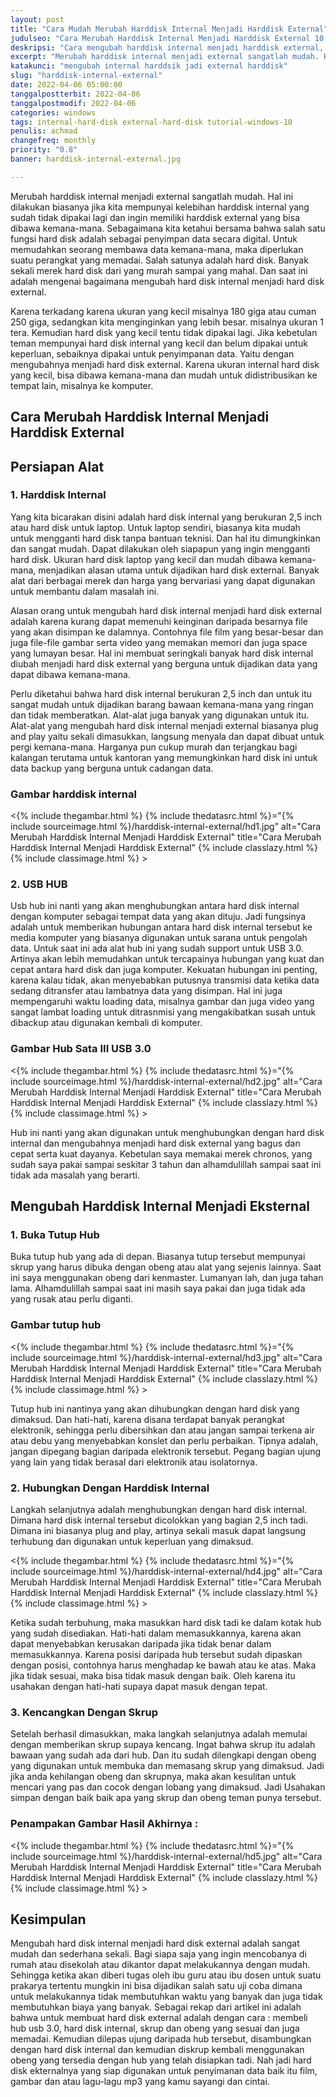 ```yaml
---
layout: post
title: "Cara Mudah Merubah Harddisk Internal Menjadi Harddisk External"
judulseo: "Cara Merubah Harddisk Internal Menjadi Harddisk External 10 Menit Jadi"
deskripsi: "Cara mengubah harddisk internal menjadi harddisk external, dengan bantuan alat yang dapat membuat harddisk internal menjadi harddsik external"
excerpt: "Merubah harddisk internal menjadi external sangatlah mudah. Hal ini dilakukan biasanya jika kita mempunyai kelebihan harddisk internal yang sudah tidak dipakai lagi dan ingin memiliki harddisk external yang bisa dibawa kemana-mana. Sebagaimana kita ketahui bersama"
katakunci: "mengubah internal harddsik jadi external harddisk"
slug: "harddisk-internal-external"
date: 2022-04-06 05:00:00
tanggalpostterbit: 2022-04-06
tanggalpostmodif: 2022-04-06
categories: windows
tags: internal-hard-disk external-hard-disk tutorial-windows-10
penulis: achmad
changefreq: monthly
priority: "0.8"
banner: harddisk-internal-external.jpg

---
```


<p>Merubah harddisk internal menjadi external sangatlah mudah. Hal ini dilakukan biasanya jika kita mempunyai kelebihan harddisk internal yang sudah tidak dipakai lagi dan ingin memiliki harddisk external yang bisa dibawa kemana-mana. Sebagaimana kita ketahui bersama bahwa salah satu fungsi hard disk adalah sebagai penyimpan data secara digital. Untuk memudahkan seorang membawa data kemana-mana, maka diperlukan suatu perangkat yang memadai. Salah satunya adalah hard disk. Banyak sekali merek hard disk dari yang murah sampai yang mahal. Dan saat ini adalah mengenai bagaimana mengubah hard disk internal menjadi hard disk external.</p>

<p>Karena terkadang karena ukuran yang kecil misalnya 180 giga atau cuman 250 giga, sedangkan kita menginginkan yang lebih besar. misalnya ukuran 1 tera. Kemudian hard disk yang kecil tentu tidak dipakai lagi. Jika kebetulan teman mempunyai hard disk internal yang kecil dan belum dipakai untuk keperluan, sebaiknya dipakai untuk penyimpanan data. Yaitu dengan mengubahnya menjadi hard disk external. Karena ukuran internal hard disk yang kecil, bisa dibawa kemana-mana dan mudah untuk didistribusikan ke tempat lain, misalnya ke komputer.</p>

## Cara Merubah Harddisk Internal Menjadi Harddisk External

## Persiapan Alat

<h3 class="{% include classh3.html %}">1. Harddisk Internal</h3>

<p>Yang kita bicarakan disini adalah hard disk internal yang berukuran 2,5 inch atau hard disk untuk laptop. Untuk laptop sendiri, biasanya kita mudah untuk mengganti hard disk tanpa bantuan teknisi. Dan hal itu dimungkinkan dan sangat mudah. Dapat dilakukan oleh siapapun yang ingin mengganti hard disk. Ukuran hard disk laptop yang kecil dan mudah dibawa kemana-mana, menjadikan alasan utama untuk dijadikan hard disk external. Banyak alat dari berbagai merek dan harga yang bervariasi yang dapat digunakan untuk membantu dalam masalah ini.</p>

<p>Alasan orang untuk mengubah hard disk internal menjadi hard disk external adalah karena kurang dapat memenuhi keinginan daripada besarnya file yang akan disimpan ke dalamnya. Contohnya file film yang besar-besar dan juga file-file gambar serta video yang memakan memori dan juga space yang lumayan besar. Hal ini membuat seringkali banyak hard disk internal diubah menjadi hard disk external yang berguna untuk dijadikan data yang dapat dibawa kemana-mana.</p>

<p>Perlu diketahui bahwa hard disk internal berukuran 2,5 inch dan untuk itu sangat mudah untuk dijadikan barang bawaan kemana-mana yang ringan dan tidak memberatkan. Alat-alat juga banyak yang digunakan untuk itu. Alat-alat yang mengubah hard disk internal menjadi external biasanya plug and play yaitu sekali dimasukkan, langsung menyala dan dapat dibuat untuk pergi kemana-mana. Harganya pun cukup murah dan terjangkau bagi kalangan terutama untuk kantoran yang memungkinkan hard disk ini untuk data backup yang berguna untuk cadangan data.</p>

<h3 class="{% include classh3.html %}">Gambar harddisk internal</h3>

<p><{% include thegambar.html %} {% include thedatasrc.html %}="{% include sourceimage.html %}/harddisk-internal-external/hd1.jpg" alt="Cara Merubah Harddisk Internal Menjadi Harddisk External" title="Cara Merubah Harddisk Internal Menjadi Harddisk External" {% include classlazy.html %}  {% include classimage.html %} ></p>


<h3 class="{% include classh3.html %}">2. USB HUB</h3>

<p>Usb hub ini nanti yang akan menghubungkan antara hard disk internal dengan komputer sebagai tempat data yang akan dituju. Jadi fungsinya adalah untuk memberikan hubungan antara hard disk internal tersebut ke media komputer yang biasanya digunakan untuk sarana untuk pengolah data. Untuk saat ini ada alat hub ini yang sudah support untuk USB 3.0. Artinya akan lebih memudahkan untuk tercapainya hubungan yang kuat dan cepat antara hard disk dan juga komputer. Kekuatan hubungan ini penting, karena kalau tidak, akan menyebabkan putusnya transmisi data ketika data sedang ditransfer atau lambatnya data yang disimpan. Hal ini juga mempengaruhi waktu loading data, misalnya gambar dan juga video yang sangat lambat loading untuk ditrasnmisi yang mengakibatkan susah untuk dibackup atau digunakan kembali di komputer.</p>

<h3 class="{% include classh3.html %}">Gambar Hub Sata III USB 3.0</h3>

<p><{% include thegambar.html %} {% include thedatasrc.html %}="{% include sourceimage.html %}/harddisk-internal-external/hd2.jpg" alt="Cara Merubah Harddisk Internal Menjadi Harddisk External" title="Cara Merubah Harddisk Internal Menjadi Harddisk External" {% include classlazy.html %}  {% include classimage.html %} ></p>

<p>Hub ini nanti yang akan digunakan untuk menghubungkan dengan hard disk internal dan mengubahnya menjadi hard disk external yang bagus dan cepat serta kuat dayanya. Kebetulan saya memakai merek chronos, yang sudah saya pakai sampai seskitar 3 tahun dan alhamdulillah sampai saat ini tidak ada masalah yang berarti.</p>


## Mengubah Harddisk Internal Menjadi Eksternal

<h3 class="{% include classh3.html %}">1. Buka Tutup Hub</h3>

<p>Buka tutup hub yang ada di depan. Biasanya tutup tersebut mempunyai skrup yang harus dibuka dengan obeng atau alat yang sejenis lainnya. Saat ini saya menggunakan obeng dari kenmaster. Lumanyan lah, dan juga tahan lama. Alhamdulillah sampai saat ini masih saya pakai dan juga tidak ada yang rusak atau perlu diganti.</p>

<h3 class="{% include classh3.html %}">Gambar tutup hub</h3>

<p><{% include thegambar.html %} {% include thedatasrc.html %}="{% include sourceimage.html %}/harddisk-internal-external/hd3.jpg" alt="Cara Merubah Harddisk Internal Menjadi Harddisk External" title="Cara Merubah Harddisk Internal Menjadi Harddisk External" {% include classlazy.html %}  {% include classimage.html %} ></p>

<p>Tutup hub ini nantinya yang akan dihubungkan dengan hard disk yang dimaksud. Dan hati-hati, karena disana terdapat banyak perangkat elektronik, sehingga perlu dibersihkan dan atau jangan sampai terkena air atau debu yang menyebabkan konslet dan perlu perbaikan. Tipnya adalah, jangan dipegang bagian daripada elektronik tersebut. Pegang bagian ujung yang lain yang tidak berasal dari elektronik atau isolatornya.</p>

<h3 class="{% include classh3.html %}">2. Hubungkan Dengan Harddisk Internal</h3>

<p>Langkah selanjutnya adalah menghubungkan dengan hard disk internal. Dimana hard disk internal tersebut dicolokkan yang bagian 2,5 inch tadi. Dimana ini biasanya plug and play, artinya sekali masuk dapat langsung terhubung dan digunakan untuk keperluan yang dimaksud.</p>

<p><{% include thegambar.html %} {% include thedatasrc.html %}="{% include sourceimage.html %}/harddisk-internal-external/hd4.jpg" alt="Cara Merubah Harddisk Internal Menjadi Harddisk External" title="Cara Merubah Harddisk Internal Menjadi Harddisk External" {% include classlazy.html %}  {% include classimage.html %} ></p>

<p>Ketika sudah terbuhung, maka masukkan hard disk tadi ke dalam kotak hub yang sudah disediakan. Hati-hati dalam memasukkannya, karena akan dapat menyebabkan kerusakan daripada jika tidak benar dalam memasukkannya. Karena posisi daripada hub tersebut sudah dipaskan dengan posisi, contohnya harus menghadap ke bawah atau ke atas. Maka jika tidak sesuai, maka bisa tidak masuk dengan baik. Oleh karena itu usahakan dengan hati-hati supaya dapat masuk dengan tepat.</p>

<h3 class="{% include classh3.html %}">3. Kencangkan Dengan Skrup</h3>

<p>Setelah berhasil dimasukkan, maka langkah selanjutnya adalah memulai dengan memberikan skrup supaya kencang. Ingat bahwa skrup itu adalah bawaan yang sudah ada dari hub. Dan itu sudah dilengkapi dengan obeng yang digunakan untuk membuka dan memasang skrup yang dimaksud. Jadi jika anda kehilangan obeng dan skrupnya, maka akan kesulitan untuk mencari yang pas dan cocok dengan lobang yang dimaksud. Jadi Usahakan simpan dengan baik baik apa yang skrup dan obeng teman punya tersebut.</p>

<h3 class="{% include classh3.html %}">Penampakan Gambar Hasil Akhirnya :</h3>

<p><{% include thegambar.html %} {% include thedatasrc.html %}="{% include sourceimage.html %}/harddisk-internal-external/hd5.jpg" alt="Cara Merubah Harddisk Internal Menjadi Harddisk External" title="Cara Merubah Harddisk Internal Menjadi Harddisk External" {% include classlazy.html %}  {% include classimage.html %} ></p>

## Kesimpulan

<p>Mengubah hard disk internal menjadi hard disk external adalah sangat mudah dan sederhana sekali. Bagi siapa saja yang ingin mencobanya di rumah atau disekolah atau dikantor dapat melakukannya dengan mudah. Sehingga ketika akan diberi tugas oleh ibu guru atau ibu dosen untuk suatu prakarya tertentu mungkin ini bisa dijadikan salah satu uji coba dimana untuk melakukannya tidak membutuhkan waktu yang banyak dan juga tidak membutuhkan biaya yang banyak. Sebagai rekap dari artikel ini adalah bahwa untuk membuat hard disk external adalah dengan cara : membeli hub usb 3.0, hard disk internal, skrup dan obeng yang sesuai dan juga memadai. Kemudian dilepas ujung daripada hub tersebut, disambungkan dengan hard disk internal dan kemudian diskrup kembali menggunakan obeng yang tersedia dengan hub yang telah disiapkan tadi. Nah jadi hard disk ekternalnya yang siap digunakan untuk penyimanan data baik itu film, gambar dan atau lagu-lagu mp3 yang kamu sayangi dan cintai.</p>